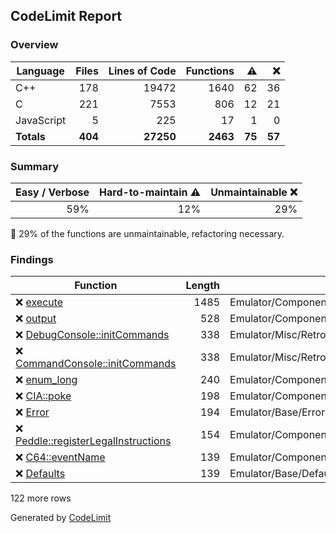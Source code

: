 ## CodeLimit Report

### Overview
| **Language** | **Files** | **Lines of Code** | **Functions** | **⚠** | **❌** |
| --- | ---: | ---: | ---: | ---: | ---: |
| C++ | 178 | 19472 | 1640 | 62 | 36 |
| C | 221 | 7553 | 806 | 12 | 21 |
| JavaScript | 5 | 225 | 17 | 1 | 0 |
| **Totals** | **404** | **27250** | **2463** | **75** | **57** |

### Summary
| **Easy / Verbose** | **Hard-to-maintain ⚠** | **Unmaintainable ❌** |
| ---: | ---: | ---: |
| 59% | 12% | 29% |

🛑 29% of the functions are unmaintainable, refactoring necessary.

### Findings
| **Function** | **Length** | **File** |
| --- | ---: | --- |
| ❌ [execute](https://github.com/robvanderleek/virtualc64/blob/HEAD/Emulator/Components/CPU/Peddle/PeddleExec_cpp.h#L363-L3093) | 1485 | Emulator/Components/CPU/Peddle/PeddleExec_cpp.h |
| ❌ [output](https://github.com/robvanderleek/virtualc64/blob/HEAD/Emulator/Components/SID/resid/filter.h#L736-L1290) | 528 | Emulator/Components/SID/resid/filter.h |
| ❌ [DebugConsole::initCommands](https://github.com/robvanderleek/virtualc64/blob/HEAD/Emulator/Misc/RetroShell/DebugConsole.cpp#L90-L587) | 338 | Emulator/Misc/RetroShell/DebugConsole.cpp |
| ❌ [CommandConsole::initCommands](https://github.com/robvanderleek/virtualc64/blob/HEAD/Emulator/Misc/RetroShell/CommandConsole.cpp#L87-L719) | 338 | Emulator/Misc/RetroShell/CommandConsole.cpp |
| ❌ [enum_long](https://github.com/robvanderleek/virtualc64/blob/HEAD/Emulator/Components/CPU/Peddle/PeddleTypes.h#L81-L373) | 240 | Emulator/Components/CPU/Peddle/PeddleTypes.h |
| ❌ [CIA::poke](https://github.com/robvanderleek/virtualc64/blob/HEAD/Emulator/Components/CIA/CIARegs.cpp#L213-L510) | 198 | Emulator/Components/CIA/CIARegs.cpp |
| ❌ [Error](https://github.com/robvanderleek/virtualc64/blob/HEAD/Emulator/Base/Error.cpp#L19-L260) | 194 | Emulator/Base/Error.cpp |
| ❌ [Peddle::registerLegalInstructions](https://github.com/robvanderleek/virtualc64/blob/HEAD/Emulator/Components/CPU/Peddle/PeddleInit_cpp.h#L34-L219) | 154 | Emulator/Components/CPU/Peddle/PeddleInit_cpp.h |
| ❌ [C64::eventName](https://github.com/robvanderleek/virtualc64/blob/HEAD/Emulator/Components/C64.cpp#L45-L235) | 139 | Emulator/Components/C64.cpp |
| ❌ [Defaults](https://github.com/robvanderleek/virtualc64/blob/HEAD/Emulator/Base/Defaults.cpp#L21-L184) | 139 | Emulator/Base/Defaults.cpp |

122 more rows

Generated by [CodeLimit](https://getcodelimit.github.io)
